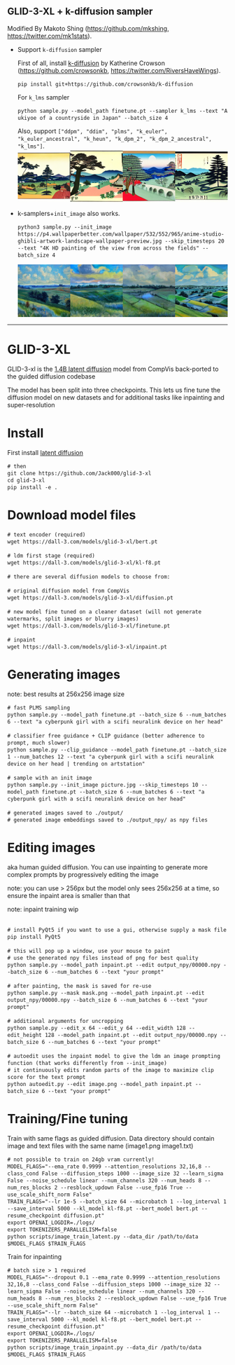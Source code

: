 ## GLID-3-XL + k-diffusion sampler 
Modified By Makoto Shing (https://github.com/mkshing, https://twitter.com/mk1stats).
- Support `k-diffusion` sampler
    
    First of all, install [k-diffusion](https://github.com/crowsonkb/k-diffusion) by Katherine Crowson (https://github.com/crowsonkb, https://twitter.com/RiversHaveWings).
    ```
    pip install git+https://github.com/crowsonkb/k-diffusion
    ```

    For `k_lms` sampler
    ```
    python sample.py --model_path finetune.pt --sampler k_lms --text "A ukiyoe of a countryside in Japan" --batch_size 4
    ```
     Also, support `["ddpm", "ddim", "plms", "k_euler", "k_euler_ancestral", "k_heun", "k_dpm_2", "k_dpm_2_ancestral", "k_lms"]`.
  ![k_lms](outputs/k_lms.png)


- k-samplers+`init_image` also works.
  ```
  python3 sample.py --init_image https://p4.wallpaperbetter.com/wallpaper/532/552/965/anime-studio-ghibli-artwork-landscape-wallpaper-preview.jpg --skip_timesteps 20 --text "4K HD painting of the view from across the fields" --batch_size 4
  ```
  
  ![init_image](outputs/init_image.png)
------------

# GLID-3-XL

GLID-3-xl is the [1.4B latent diffusion](https://github.com/CompVis/latent-diffusion#april-2022) model from CompVis back-ported to the guided diffusion codebase

The model has been split into three checkpoints. This lets us fine tune the diffusion model on new datasets and for additional tasks like inpainting and super-resolution

# Install

First install [latent diffusion](https://github.com/CompVis/latent-diffusion)
```
# then
git clone https://github.com/Jack000/glid-3-xl
cd glid-3-xl
pip install -e .
```

# Download model files

```
# text encoder (required)
wget https://dall-3.com/models/glid-3-xl/bert.pt

# ldm first stage (required)
wget https://dall-3.com/models/glid-3-xl/kl-f8.pt

# there are several diffusion models to choose from:

# original diffusion model from CompVis
wget https://dall-3.com/models/glid-3-xl/diffusion.pt

# new model fine tuned on a cleaner dataset (will not generate watermarks, split images or blurry images)
wget https://dall-3.com/models/glid-3-xl/finetune.pt

# inpaint
wget https://dall-3.com/models/glid-3-xl/inpaint.pt

```

# Generating images
note: best results at 256x256 image size

```
# fast PLMS sampling
python sample.py --model_path finetune.pt --batch_size 6 --num_batches 6 --text "a cyberpunk girl with a scifi neuralink device on her head"

# classifier free guidance + CLIP guidance (better adherence to prompt, much slower)
python sample.py --clip_guidance --model_path finetune.pt --batch_size 1 --num_batches 12 --text "a cyberpunk girl with a scifi neuralink device on her head | trending on artstation"

# sample with an init image
python sample.py --init_image picture.jpg --skip_timesteps 10 --model_path finetune.pt --batch_size 6 --num_batches 6 --text "a cyberpunk girl with a scifi neuralink device on her head"

# generated images saved to ./output/
# generated image embeddings saved to ./output_npy/ as npy files
```


# Editing images
aka human guided diffusion. You can use inpainting to generate more complex prompts by progressively editing the image

note: you can use > 256px but the model only sees 256x256 at a time, so ensure the inpaint area is smaller than that

note: inpaint training wip
```

# install PyQt5 if you want to use a gui, otherwise supply a mask file
pip install PyQt5

# this will pop up a window, use your mouse to paint
# use the generated npy files instead of png for best quality
python sample.py --model_path inpaint.pt --edit output_npy/00000.npy --batch_size 6 --num_batches 6 --text "your prompt"

# after painting, the mask is saved for re-use
python sample.py --mask mask.png --model_path inpaint.pt --edit output_npy/00000.npy --batch_size 6 --num_batches 6 --text "your prompt"

# additional arguments for uncropping
python sample.py --edit_x 64 --edit_y 64 --edit_width 128 --edit_height 128 --model_path inpaint.pt --edit output_npy/00000.npy --batch_size 6 --num_batches 6 --text "your prompt"

# autoedit uses the inpaint model to give the ldm an image prompting function (that works differently from --init_image)
# it continuously edits random parts of the image to maximize clip score for the text prompt
python autoedit.py --edit image.png --model_path inpaint.pt --batch_size 6 --text "your prompt"

```

# Training/Fine tuning
Train with same flags as guided diffusion. Data directory should contain image and text files with the same name (image1.png image1.txt)

```
# not possible to train on 24gb vram currently!
MODEL_FLAGS="--ema_rate 0.9999 --attention_resolutions 32,16,8 --class_cond False --diffusion_steps 1000 --image_size 32 --learn_sigma False --noise_schedule linear --num_channels 320 --num_heads 8 --num_res_blocks 2 --resblock_updown False --use_fp16 True --use_scale_shift_norm False"
TRAIN_FLAGS="--lr 1e-5 --batch_size 64 --microbatch 1 --log_interval 1 --save_interval 5000 --kl_model kl-f8.pt --bert_model bert.pt --resume_checkpoint diffusion.pt"
export OPENAI_LOGDIR=./logs/
export TOKENIZERS_PARALLELISM=false
python scripts/image_train_latent.py --data_dir /path/to/data $MODEL_FLAGS $TRAIN_FLAGS
```

Train for inpainting
```
# batch size > 1 required
MODEL_FLAGS="--dropout 0.1 --ema_rate 0.9999 --attention_resolutions 32,16,8 --class_cond False --diffusion_steps 1000 --image_size 32 --learn_sigma False --noise_schedule linear --num_channels 320 --num_heads 8 --num_res_blocks 2 --resblock_updown False --use_fp16 True --use_scale_shift_norm False"
TRAIN_FLAGS="--lr --batch_size 64 --microbatch 1 --log_interval 1 --save_interval 5000 --kl_model kl-f8.pt --bert_model bert.pt --resume_checkpoint diffusion.pt"
export OPENAI_LOGDIR=./logs/
export TOKENIZERS_PARALLELISM=false
python scripts/image_train_inpaint.py --data_dir /path/to/data $MODEL_FLAGS $TRAIN_FLAGS
```

